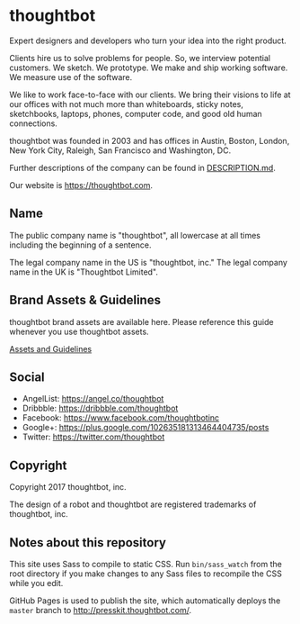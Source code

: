 thoughtbot
==========

Expert designers and developers who turn your idea into the right product.

Clients hire us to solve problems for people. So, we interview potential
customers. We sketch. We prototype. We make and ship working software.
We measure use of the software.

We like to work face-to-face with our clients. We bring their visions to
life at our offices with not much more than whiteboards, sticky notes,
sketchbooks, laptops, phones, computer code, and good old human
connections.

thoughtbot was founded in 2003 and has offices in
Austin,
Boston,
London,
New York City,
Raleigh,
San Francisco and
Washington, DC.

Further descriptions of the company can be found in
[DESCRIPTION.md](DESCRIPTION.md).

Our website is <https://thoughtbot.com>.

Name
----

The public company name is "thoughtbot",
all lowercase at all times including the beginning of a sentence.

The legal company name in the US is "thoughtbot, inc."
The legal company name in the UK is "Thoughtbot Limited".

Brand Assets & Guidelines
-----

thoughtbot brand assets are available here.
Please reference this guide whenever you use thoughtbot assets.

[Assets and Guidelines](http://thoughtbot.github.io/presskit)

Social
-----

* AngelList: <https://angel.co/thoughtbot>
* Dribbble: <https://dribbble.com/thoughtbot>
* Facebook: <https://www.facebook.com/thoughtbotinc>
* Google+: <https://plus.google.com/102635181313464404735/posts>
* Twitter: <https://twitter.com/thoughtbot>

Copyright
---------

Copyright 2017 thoughtbot, inc.

The design of a robot and thoughtbot
are registered trademarks of thoughtbot, inc.

Notes about this repository
-----

This site uses Sass to compile to static CSS. Run `bin/sass_watch` from the root directory if you make changes to any Sass files to recompile the CSS while you edit.

GitHub Pages is used to publish the site, which automatically deploys the
`master` branch to <http://presskit.thoughtbot.com/>.

